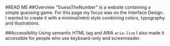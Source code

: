 #READ ME
##Overview
"GuessTheNumber" is a website containing a simple guessing game.
For this page my focus was on the Interface Design. 
I wanted to create it with a minimal/retrò style combining colors, typography and illustrations.


##Accessibility
Using semantic HTML tag and ARIA 
`aria-live`
I also made it accessible for people who use keyboard-only and screenreader.


 

